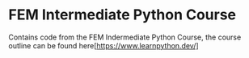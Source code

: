 # FEM Intermediate Python Course

Contains code from the FEM Indermediate Python Course, the course outline can be found here[https://www.learnpython.dev/]